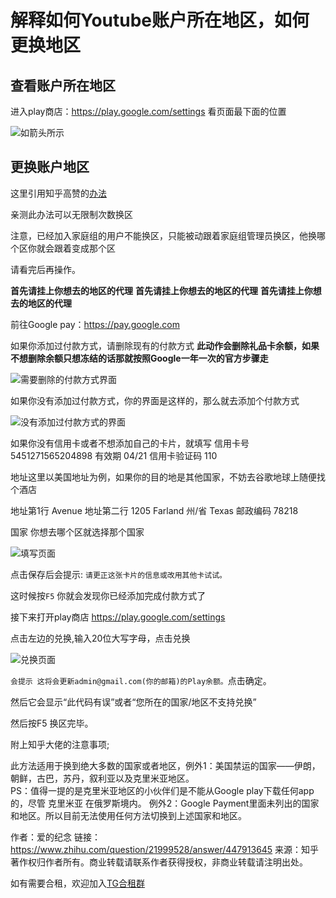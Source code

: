解释如何Youtube账户所在地区，如何更换地区
====
查看账户所在地区
-------
进入play商店：https://play.google.com/settings 看页面最下面的位置


![如箭头所示](https://s2.ax1x.com/2019/10/20/KMZ06P.jpg) 



更换账户地区
-------

这里引用知乎高赞的<a href="https://www.zhihu.com/question/21999528" target="_blank">办法</a>


亲测此办法可以无限制次数换区


注意，已经加入家庭组的用户不能换区，只能被动跟着家庭组管理员换区，他换哪个区你就会跟着变成那个区


请看完后再操作。


__首先请挂上你想去的地区的代理__
__首先请挂上你想去的地区的代理__
__首先请挂上你想去的地区的代理__





前往Google pay：https://pay.google.com


 
 

如果你添加过付款方式，请删除现有的付款方式 __此动作会删除礼品卡余额，如果不想删除余额只想冻结的话那就按照Google一年一次的官方步骤走__


![需要删除的付款方式界面](https://s2.ax1x.com/2019/10/20/KM1Ins.jpg) 



如果你没有添加过付款方式，你的界面是这样的，那么就去添加个付款方式
 
 
 
![没有添加过付款方式的界面]( https://s2.ax1x.com/2019/10/20/KMew4J.png) 
 
 
 
 如果你没有信用卡或者不想添加自己的卡片，就填写 信用卡号 5451271565204898  有效期  04/21 信用卡验证码 110 
 
 地址这里以美国地址为例，如果你的目的地是其他国家，不妨去谷歌地球上随便找个酒店
 
 地址第1行 Avenue  地址第二行 1205 Farland  州/省 Texas  邮政编码  78218

 
 
 
 国家 你想去哪个区就选择那个国家
 
 
 
![填写页面](https://s2.ax1x.com/2019/10/20/KMnHAS.png)



点击保存后会提示: `请更正这张卡片的信息或改用其他卡试试。`


这时候按`F5` 你就会发现你已经添加完成付款方式了


接下来打开play商店 https://play.google.com/settings


点击左边的兑换,输入20位大写字母，点击兑换 


![兑换页面](https://s2.ax1x.com/2019/10/20/KMlCrR.jpg)


`会提示 这将会更新admin@gmail.com(你的邮箱)的Play余额。`点击确定。


然后它会显示“此代码有误”或者“您所在的国家/地区不支持兑换”


然后按F5 换区完毕。


附上知乎大佬的注意事项;

此方法适用于换到绝大多数的国家或者地区，例外1：美国禁运的国家——伊朗，朝鲜，古巴，苏丹，叙利亚以及克里米亚地区。        
PS：值得一提的是克里米亚地区的小伙伴们是不能从Google play下载任何app的，尽管 克里米亚 在俄罗斯境内。
例外2：Google Payment里面未列出的国家和地区。所以目前无法使用任何方法切换到上述国家和地区。

作者：爱的纪念
链接：https://www.zhihu.com/question/21999528/answer/447913645
来源：知乎
著作权归作者所有。商业转载请联系作者获得授权，非商业转载请注明出处。


如有需要合租，欢迎加入<a href="https://t.me/hezu1" target="_blank">TG合租群</a>




